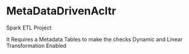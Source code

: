 # MetaDataDrivenAcltr
Spark ETL Project

It Requires a Metadata Tables to make the checks Dynamic and Linear Transformation Enabled
